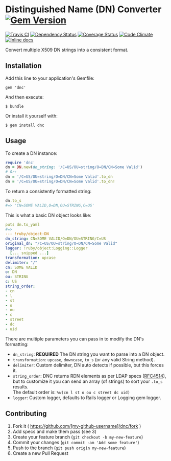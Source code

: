 # Distinguished Name (DN) Converter [![Gem Version](https://badge.fury.io/rb/dnc.png)](http://badge.fury.io/rb/dnc)

[![Travis CI](https://travis-ci.org/stevenhaddox/dnc.svg?branch=master)](https://travis-ci.org/stevenhaddox/dnc) [![Dependency Status](https://gemnasium.com/stevenhaddox/dnc.png)](https://gemnasium.com/stevenhaddox/dnc) [![Coverage Status](https://coveralls.io/repos/stevenhaddox/dnc/badge.png)](https://coveralls.io/r/stevenhaddox/dnc) [![Code Climate](https://codeclimate.com/github/stevenhaddox/dnc/badges/gpa.svg)](https://codeclimate.com/github/stevenhaddox/dnc) [![Inline docs](http://inch-ci.org/github/stevenhaddox/dnc.svg?branch=master)](http://inch-ci.org/github/stevenhaddox/dnc)

Convert multiple X509 DN strings into a consistent format.

## Installation

Add this line to your application's Gemfile:

    gem 'dnc'

And then execute:

    $ bundle

Or install it yourself with:

    $ gem install dnc

## Usage

To create a DN instance:

```ruby
require 'dnc'
dn = DN.new(dn_string: '/C=US/OU=string/O=DN/CN=Some Valid')
# Or:
dn = '/C=US/OU=string/O=DN/CN=Some Valid'.to_dn
dn = '/C=US/OU=string/O=DN/CN=Some Valid'.to_dn!
```

To return a consistently formatted string:

```ruby
dn.to_s
#=> 'CN=SOME VALID,O=DN,OU=STRING,C=US'
```

This is what a basic DN object looks like:

```yaml
puts dn.to_yaml
#=>
--- !ruby/object:DN
dn_string: CN=SOME VALID/O=DN/OU=STRING/C=US
original_dn: "/C=US/OU=string/O=DN/CN=Some Valid"
logger: !ruby/object:Logging::Logger
  [... snipped ...]
transformation: upcase
delimiter: "/"
cn: SOME VALID
o: DN
ou: STRING
c: US
string_order:
- cn
- l
- st
- o
- ou
- c
- street
- dc
- uid
```

There are multiple parameters you can pass in to modify the DN's formatting:

* `dn_string`: **REQUIRED** The DN string you want to parse into a DN object.
* `transformation`: `upcase`, `downcase`, `to_s` (or any valid String method).
* `delimiter`: Custom delimiter, DN auto detects if possible, but this forces it.
* `string_order`: DNC returns RDN elements as per LDAP specs ([RFC4514](http://www.rfc-editor.org/rfc/rfc4514.txt)), but to customize it you can send an array (of strings) to sort your `.to_s` results.  
  The default order is: `%w(cn l st o ou c street dc uid)`
* `logger`: Custom logger, defaults to Rails logger or Logging gem logger.

## Contributing

1. Fork it ( https://github.com/[my-github-username]/dnc/fork )
2. Add specs and make them pass (see 3)
3. Create your feature branch (`git checkout -b my-new-feature`)
4. Commit your changes (`git commit -am 'Add some feature'`)
5. Push to the branch (`git push origin my-new-feature`)
6. Create a new Pull Request
